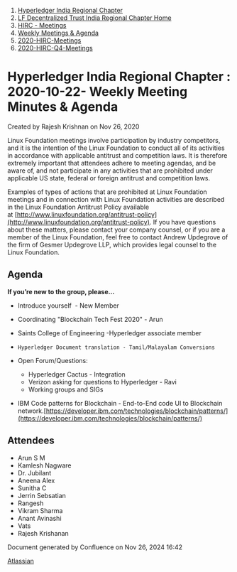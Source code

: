 1. [Hyperledger India Regional Chapter](index.html)
2. [LF Decentralized Trust India Regional Chapter Home](LF-Decentralized-Trust-India-Regional-Chapter-Home_19169282.html)
3. [HIRC - Meetings](HIRC---Meetings_19169350.html)
4. [Weekly Meetings &amp; Agenda](19169352.html)
5. [2020-HIRC-Meetings](2020-HIRC-Meetings_19169301.html)
6. [2020-HIRC-Q4-Meetings](2020-HIRC-Q4-Meetings_19169383.html)

# Hyperledger India Regional Chapter : 2020-10-22- Weekly Meeting Minutes &amp; Agenda

Created by Rajesh Krishnan on Nov 26, 2020

Linux Foundation meetings involve participation by industry competitors, and it is the intention of the Linux Foundation to conduct all of its activities in accordance with applicable antitrust and competition laws. It is therefore extremely important that attendees adhere to meeting agendas, and be aware of, and not participate in any activities that are prohibited under applicable US state, federal or foreign antitrust and competition laws.

Examples of types of actions that are prohibited at Linux Foundation meetings and in connection with Linux Foundation activities are described in the Linux Foundation Antitrust Policy available at [http://www.linuxfoundation.org/antitrust-policy](http://www.linuxfoundation.org/antitrust-policy). If you have questions about these matters, please contact your company counsel, or if you are a member of the Linux Foundation, feel free to contact Andrew Updegrove of the firm of Gesmer Updegrove LLP, which provides legal counsel to the Linux Foundation.

## Agenda

**If you’re new to the group, please…**

- Introduce yourself  - New Member
- Coordinating "Blockchain Tech Fest 2020" - Arun
- Saints College of Engineering -Hyperledger associate member
- ```
  Hyperledger Document translation - Tamil/Malayalam Conversions
  ```
- Open Forum/Questions:
  
  - Hyperledger Cactus - Integration
  - Verizon asking for questions to Hyperledger - Ravi
  - Working groups and SIGs
- IBM Code patterns for Blockchain - End-to-End code UI to Blockchain network.[https://developer.ibm.com/technologies/blockchain/patterns/](https://developer.ibm.com/technologies/blockchain/patterns/)

## Attendees

- Arun S M
- Kamlesh Nagware
- Dr. Jubilant
- Aneena Alex
- Sunitha C
- Jerrin Sebsatian
- Rangesh
- Vikram Sharma
- Anant Avinashi
- Vats
- Rajesh Krishanan

Document generated by Confluence on Nov 26, 2024 16:42

[Atlassian](http://www.atlassian.com/)
